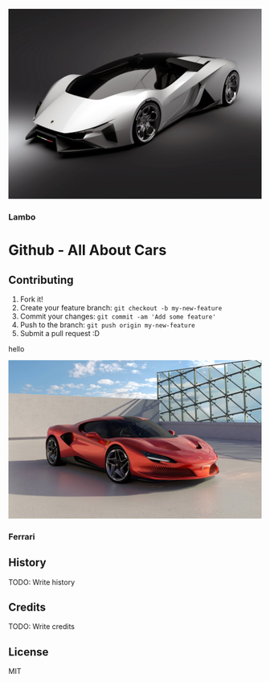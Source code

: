 ![Hello](Banner_img.jpg "Car img")
### Lambo 
# Github - All About Cars


## Contributing

1. Fork it!
2. Create your feature branch: `git checkout -b my-new-feature`
3. Commit your changes: `git commit -am 'Add some feature'`
4. Push to the branch: `git push origin my-new-feature`
5. Submit a pull request :D

hello


![Hello](Ferrari_banner.jpg "Car img")

### Ferrari

## History

TODO: Write history

## Credits

TODO: Write credits




## License
MIT
